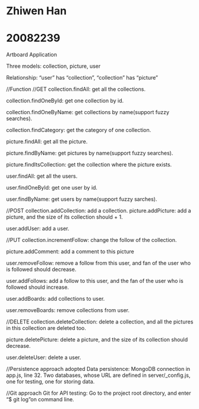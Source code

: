# Zhiwen Han 
# 20082239
Artboard Application

Three models: collection, picture, user

Relationship: “user” has “collection”, “collection” has “picture”

//Function
//GET
collection.findAll: get all the collections.

collection.findOneById: get one collection by id.

collection.findOneByName: get collections by name(support fuzzy searches).

collection.findCategory: get the category of one collection.

picture.findAll: get all the picture.

picture.findByName: get pictures by name(support fuzzy searches).

picture.findItsCollection: get the collection where the picture exists.

user.findAll: get all the users.

user.findOneById: get one user by id.

user.findByName: get users by name(support fuzzy sarches).

//POST
collection.addCollection: add a collection.
picture.addPicture: add a picture, and the size of its collection should + 1.

user.addUser: add a user.

//PUT
collection.incrementFollow: change the follow of the collection.

picture.addComment: add a comment to this picture

user.removeFollow: remove a follow from this user, and fan of the user who is followed should decrease.

user.addFollows: add a follow to this user, and the fan of the user who is followed should increase.

user.addBoards: add collections to user.

user.removeBoards: remove collections from user.

//DELETE
collection.deleteCollection: delete a collection, and all the pictures in this collection are deleted too.

picture.deletePicture: delete a picture, and the size of its collection should decrease.

user.deleteUser: delete a user.

//Persistence approach adopted
Data persistence: MongoDB connection in app.js, line 32. Two databases, whose URL are defined in server/_config.js, one for testing, one for storing data.

//Git approach
Git for API testing: Go to the project root directory, and enter “$ git log”on command line.



